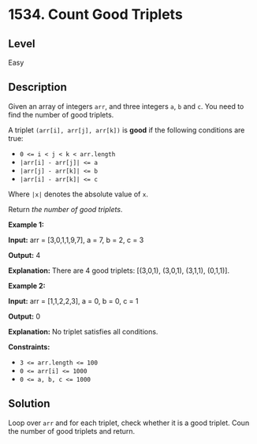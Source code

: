 # 1534. Count Good Triplets
## Level
Easy

## Description
Given an array of integers `arr`, and three integers `a`, `b` and `c`. You need to find the number of good triplets.

A triplet `(arr[i], arr[j], arr[k])` is **good** if the following conditions are true:

* `0 <= i < j < k < arr.length`
* `|arr[i] - arr[j]| <= a`
* `|arr[j] - arr[k]| <= b`
* `|arr[i] - arr[k]| <= c`

Where `|x|` denotes the absolute value of `x`.

Return *the number of good triplets*.

**Example 1:**

**Input:** arr = [3,0,1,1,9,7], a = 7, b = 2, c = 3

**Output:** 4

**Explanation:** There are 4 good triplets: [(3,0,1), (3,0,1), (3,1,1), (0,1,1)].

**Example 2:**

**Input:** arr = [1,1,2,2,3], a = 0, b = 0, c = 1

**Output:** 0

**Explanation:** No triplet satisfies all conditions.

**Constraints:**

* `3 <= arr.length <= 100`
* `0 <= arr[i] <= 1000`
* `0 <= a, b, c <= 1000`

## Solution
Loop over `arr` and for each triplet, check whether it is a good triplet. Coun the number of good triplets and return.

